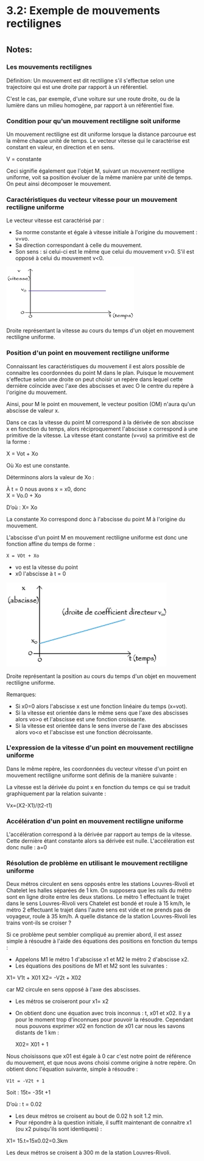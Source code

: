 
3.2: Exemple de mouvements rectilignes
======================================

# 

## Notes:

### Les mouvements rectilignes

Définition: Un mouvement est dit rectiligne s'il s'effectue selon une trajectoire qui est une droite par rapport à un référentiel.

C'est le cas, par exemple, d'une voiture sur une route droite, ou de la lumière dans un milieu homogène, par rapport à un référentiel fixe.

### Condition pour qu'un mouvement rectiligne soit uniforme
Un mouvement rectiligne est dit uniforme lorsque la distance parcourue est la même chaque unité de temps. Le vecteur vitesse qui le caractérise est constant en valeur, en direction et en sens.  

V = constante

Ceci signifie également que l'objet M, suivant un mouvement rectiligne uniforme, voit sa position évoluer de la même manière par unité de temps. On peut ainsi décomposer le mouvement.

### Caractéristiques du vecteur vitesse pour un mouvement rectiligne uniforme

Le vecteur vitesse est caractérisé par :
* Sa norme constante et égale à vitesse initiale à l'origine du mouvement :  v=vo.
* Sa direction correspondant à celle du mouvement.
* Son sens : si celui-ci est le même que celui du mouvement v>0. S'il est opposé à celui du mouvement v<0.

 ![](https://raw.githubusercontent.com/inimaga/Karandoula-File-Repo/main/Images/G10/Physique/10.2.3.2.3.A.png)
 
 Droite représentant la vitesse au cours du temps d'un objet en mouvement rectiligne uniforme.
 
### Position d'un point en mouvement rectiligne uniforme

Connaissant les caractéristiques du mouvement il est alors possible de connaitre les coordonnées du point M dans le plan. Puisque le mouvement s'effectue selon une droite on peut choisir un repère dans lequel cette dernière coïncide avec l'axe des abscisses et avec O le centre du repère à l'origine du mouvement.

Ainsi, pour M le point en mouvement, le vecteur position (OM) n'aura qu'un abscisse de valeur x.

Dans ce cas la vitesse du point M correspond à la dérivée de son abscisse x en fonction du temps, alors réciproquement l'abscisse x correspond à une primitive de la vitesse.  La vitesse étant constante (v=vo) sa primitive est de la forme :

X = Vot + Xo

Où Xo est une constante.

Déterminons alors la valeur de Xo :

À t = 0 nous avons x = x0, donc   
X = Vo.0 + Xo

D’où :                               X= Xo

La constante Xo correspond donc à l'abscisse du point M à l'origine du mouvement.

L'abscisse d'un point M en mouvement rectiligne uniforme est donc une fonction affine du temps de forme : 

    X = VOt + Xo

* vo est la vitesse du point
* x0 l'abscisse à t = 0

 ![](https://raw.githubusercontent.com/inimaga/Karandoula-File-Repo/main/Images/G10/Physique/10.2.3.2.3.B.png)
 
Droite représentant la position au cours du temps d'un objet en mouvement rectiligne uniforme.


Remarques:

* Si x0=0 alors l'abscisse x est une fonction linéaire du temps (x=vot).
* Si la vitesse est orientée dans le même sens que l'axe des abscisses alors vo>o et l'abscisse est une fonction croissante.
* Si la vitesse est orientée dans le sens inverse de l'axe des abscisses alors vo<o et l'abscisse est une fonction décroissante.

### L'expression de la vitesse d'un point en mouvement rectiligne uniforme

Dans le même repère, les coordonnées du vecteur vitesse d'un point en mouvement rectiligne uniforme sont définis de la manière suivante :

La vitesse est la dérivée du point x en fonction du temps ce qui se traduit graphiquement par la relation suivante :

 Vx=(X2-X1)/(t2-t1)
 
### Accélération d'un point en mouvement rectiligne uniforme
L'accélération correspond à la dérivée par rapport au temps de la vitesse. Cette dernière étant constante alors sa dérivée est nulle.
L'accélération est donc nulle : a=0

### Résolution de problème en utilisant le mouvement rectiligne uniforme

Deux métros circulent en sens opposés entre les stations Louvres-Rivoli et Chatelet les halles séparées de 1 km. On supposera que les rails du métro sont en ligne droite entre les deux stations. Le métro 1 effectuant le trajet dans le sens Louvres-Rivoli vers Chatelet est bondé et roule à 15 km/h, le métro 2 effectuant le trajet dans l'autre sens est vide et ne prends pas de voyageur, roule à 35 km/h. A quelle distance de la station Louvres-Rivoli les trains vont-ils se croiser ?

Si ce problème peut sembler compliqué au premier abord, il est assez simple à résoudre à l'aide des équations des positions en fonction du temps :

* Appelons M1 le métro 1 d'abscisse x1 et M2 le métro 2 d'abscisse x2.
* Les équations des positions de M1 et M2 sont les suivantes :

X1= V1t + X01
X2= -V2t + X02

car M2 circule en sens opposé à l'axe des abscisses.

* Les métros se croiseront pour x1= x2
* On obtient donc une équation avec trois inconnus : t, x01 et x02. Il y a pour le moment trop d'inconnues pour pouvoir la résoudre. Cependant nous pouvons exprimer x02 en fonction de x01 car nous les savons distants de 1 km : 


  X02= X01 + 1
  
 
Nous choisissons que x01 est égale à 0 car c'est notre point de référence du mouvement, et que nous avons choisi comme origine à notre repère.
On obtient donc l'équation suivante, simple à résoudre : 

    V1t = -V2t + 1
    
Soit :      15t= -35t +1

D’où :    t = 0.02

* Les deux métros se croisent au bout de 0.02 h soit 1.2 min.
* Pour répondre à la question initiale, il suffit maintenant de connaitre x1 (ou x2 puisqu'ils sont identiques) : 

X1= 15.t=15x0.02=0.3km

Les deux métros se croisent à 300 m de la station Louvres-Rivoli.